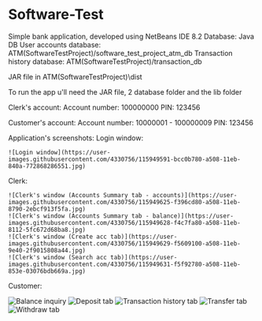 # Software-Test
Simple bank application, developed using NetBeans IDE 8.2
Database: Java DB
User accounts database: ATM(SoftwareTestProject)/software_test_project_atm_db
Transaction history database: ATM(SoftwareTestProject)/transaction_db

JAR file in ATM(SoftwareTestProject)\dist

To run the app u'll need the JAR file, 2 database folder and the lib folder

Clerk's account: 
  Account number: 100000000
  PIN: 123456

Customer's account:
  Account number: 10000001 - 100000009
  PIN: 123456
  
 Application's screenshots:
  Login window:
  
    ![Login window](https://user-images.githubusercontent.com/4330756/115949591-bcc0b780-a508-11eb-840a-772868286551.jpg)

  Clerk:
  
    ![Clerk's window (Accounts Summary tab - accounts)](https://user-images.githubusercontent.com/4330756/115949625-f396cd80-a508-11eb-8790-2ebcf913f5fa.jpg)
    ![Clerk's window (Accounts Summary tab - balance)](https://user-images.githubusercontent.com/4330756/115949628-f4c7fa80-a508-11eb-8112-5fc672d68ba8.jpg)
    ![Clerk's window (Create acc tab)](https://user-images.githubusercontent.com/4330756/115949629-f5609100-a508-11eb-9e40-2f9015808a44.jpg)
    ![Clerk's window (Search acc tab)](https://user-images.githubusercontent.com/4330756/115949631-f5f92780-a508-11eb-853e-03076bdb669a.jpg)
  
  Customer:
  
   ![Balance inquiry](https://user-images.githubusercontent.com/4330756/115949650-13c68c80-a509-11eb-866c-fd16a79632ca.jpg)
   ![Deposit tab](https://user-images.githubusercontent.com/4330756/115949651-145f2300-a509-11eb-8a59-27cefd429d4c.jpg)
   ![Transaction history tab](https://user-images.githubusercontent.com/4330756/115949653-14f7b980-a509-11eb-8e56-73f702c36be9.jpg)
   ![Transfer tab](https://user-images.githubusercontent.com/4330756/115949654-15905000-a509-11eb-86c2-1091ed56bfc9.jpg)
   ![Withdraw tab](https://user-images.githubusercontent.com/4330756/115949655-1628e680-a509-11eb-96b8-8fb481bee795.jpg)


